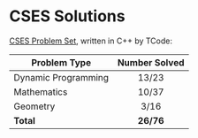 # CSES Solutions

[CSES Problem Set](https://cses.fi/problemset/), written in C++ by TCode:

| Problem Type          | Number Solved |
|-----------------------|:-------------:|
| Dynamic Programming   |     13/23     |
| Mathematics           |     10/37     |
| Geometry              |     3/16      |
| **Total**             |   **26/76**   |
